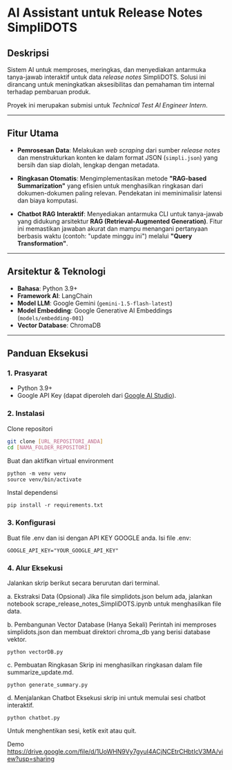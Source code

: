 # AI Assistant untuk Release Notes SimpliDOTS

## Deskripsi

Sistem AI untuk memproses, meringkas, dan menyediakan antarmuka tanya-jawab interaktif untuk data *release notes* SimpliDOTS. Solusi ini dirancang untuk meningkatkan aksesibilitas dan pemahaman tim internal terhadap pembaruan produk.

Proyek ini merupakan submisi untuk *Technical Test AI Engineer Intern*.

---

## Fitur Utama

-   **Pemrosesan Data**: Melakukan *web scraping* dari sumber *release notes* dan menstrukturkan konten ke dalam format JSON (`simpli.json`) yang bersih dan siap diolah, lengkap dengan metadata.

-   **Ringkasan Otomatis**: Mengimplementasikan metode **"RAG-based Summarization"** yang efisien untuk menghasilkan ringkasan dari dokumen-dokumen paling relevan. Pendekatan ini meminimalisir latensi dan biaya komputasi.

-   **Chatbot RAG Interaktif**: Menyediakan antarmuka CLI untuk tanya-jawab yang didukung arsitektur **RAG (Retrieval-Augmented Generation)**. Fitur ini memastikan jawaban akurat dan mampu menangani pertanyaan berbasis waktu (contoh: "update minggu ini") melalui **"Query Transformation"**.

---

## Arsitektur & Teknologi

-   **Bahasa**: Python 3.9+
-   **Framework AI**: LangChain
-   **Model LLM**: Google Gemini (`gemini-1.5-flash-latest`)
-   **Model Embedding**: Google Generative AI Embeddings (`models/embedding-001`)
-   **Vector Database**: ChromaDB

---

## Panduan Eksekusi

### 1. Prasyarat

-   Python 3.9+
-   Google API Key (dapat diperoleh dari [Google AI Studio](https://aistudio.google.com/app/apikey)).

### 2. Instalasi

Clone repositori
```bash
git clone [URL_REPOSITORI_ANDA]
cd [NAMA_FOLDER_REPOSITORI]
```

Buat dan aktifkan virtual environment
```
python -m venv venv
source venv/bin/activate
```
Instal dependensi
```
pip install -r requirements.txt
```

### 3. Konfigurasi
Buat file .env dan isi dengan API KEY GOOGLE anda.
Isi file .env:
```
GOOGLE_API_KEY="YOUR_GOOGLE_API_KEY"
```

### 4. Alur Eksekusi
Jalankan skrip berikut secara berurutan dari terminal.

a. Ekstraksi Data (Opsional)
Jika file simplidots.json belum ada, jalankan notebook scrape_release_notes_SimpliDOTS.ipynb untuk menghasilkan file data.

b. Pembangunan Vector Database (Hanya Sekali)
Perintah ini memproses simplidots.json dan membuat direktori chroma_db yang berisi database vektor.
```
python vectorDB.py
```

c. Pembuatan Ringkasan
Skrip ini menghasilkan ringkasan dalam file summarize_update.md.
```
python generate_summary.py
```

d. Menjalankan Chatbot
Eksekusi skrip ini untuk memulai sesi chatbot interaktif.
```
python chatbot.py
```
Untuk menghentikan sesi, ketik exit atau quit.

Demo
https://drive.google.com/file/d/1UoWHN9Vy7gyuI4ACjNCEtrCHbtIcV3MA/view?usp=sharing
